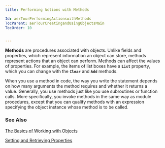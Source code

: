 ```yaml
---
title: Performing Actions with Methods

Id: aerTourPerformingActionswithMethods
TocParent: aerTourCreatingandUsingObjectsMain
TocOrder: 10


---
```


**Methods** are procedures associated with objects. Unlike fields and properties, which represent information an object can store, methods represent actions that an object can perform. Methods can affect the values of properties. For example, the items of list boxes have a **```List```** property, which you can change with the **```Clear```** and **```Add```** methods. 

When you use a method in code, the way you write the statement depends on how many arguments the method requires and whether it returns a value. Generally, you use methods just like you use subroutines or function calls. More specifically, you invoke methods in the same way as module procedures, except that you can qualify methods with an expression specifying the object instance whose method is to be called. 

### See Also
[The Basics of Working with Objects](/concepts/objects/BasicsOfObjects.html)

[Setting and Retrieving Properties](/concepts/properties/SettingandRetrievingProperties.html) 
